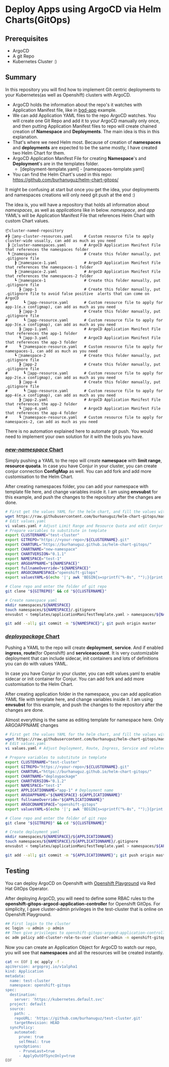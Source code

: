 
# Deploy Apps using ArgoCD via Helm Charts(GitOps) 

## Prerequisites
- ArgoCD
- A git Repo
- Kubernetes Cluster :)

## Summary
In this repository you will find how to implement Git centric deployments to your Kubernetes(as well as Openshift) clusters with ArgoCD. 
- ArgoCD holds the information about the repo's it watches with Application Manifest file, like in [bgd-app](https://raw.githubusercontent.com/redhat-developer-demos/openshift-gitops-examples/main/components/applications/bgd-app.yaml) example.
- We can add Application YAML files to the repo ArgoCD watches. You will create one Git Repo and add it to your ArgoCD manually only once, and then putting Application Manifest files to repo will create chained creation of **Namespace** and **Deployments**. The main idea is this in this explanation.
- That's where we need Helm most. Because of creation of **namespaces** and **deployments** are expected to be the same mostly, I have created two Helm Chart for them.
- ArgoCD Application Manifest File for creating **Namespace**'s and **Deployment**'s are in the templates folder.
	- [deployment-template.yaml] - [namespaces-template.yaml]
- You can find the Helm Chart's used in this repo: https://github.com/burhanuguz/helm-chart-gitops/

It might be confusing at start but once you get the idea, your deployments and namespaces creations will only need git push at the end :)


The idea is, you will have a repository that holds all information about *namespaces*, as well as *applications* like in below. *namespace*, and *app* YAML's will be Application Manifest File that references Helm Chart with custom Chart values.
``` nginx
📦cluster-named-repository
#┣ 📜any-cluster-resources.yaml     # Custom resource file to apply cluster-wide usually, can add as much as you need
 ┣ 📜cluster-namespaces.yaml        # ArgoCD Application Manifest File that references the namespaces folder
 ┗ 📂namespaces                     # Create this folder manually, put .gitignore file
    ┣ 📜namespace-1.yaml            # ArgoCD Application Manifest File that references the namespaces-1 folder
    ┣ 📜namespace-2.yaml            # ArgoCD Application Manifest File that references the namespaces-2 folder
    ┗ 📂namespace-1                 # Create this folder manually, put .gitignore file
      ┣ 📂app-1                     # Create this folder manually, put .gitignore file to avoid false positive  alerts that can come on ArgoCD
#       ┗ 📜app-resource.yaml       # Custom resource file to apply for app-1(e.x configmap), can add as much as you need
      ┣ 📂app-3                     # Create this folder manually, put .gitignore file
#       ┗ 📜app-resource.yaml       # Custom resource file to apply for app-3(e.x configmap), can add as much as you need
      ┣ 📜app-1.yaml                # ArgoCD Application Manifest File that references the app-1 folder
      ┗ 📜app-3.yaml                # ArgoCD Application Manifest File that references the app-3 folder
#     ┗ 📜namespace-resource.yaml   # Custom resource file to apply for namespaces-1, can add as much as you need
    ┗ 📂namespace-2                 # Create this folder manually, put .gitignore file
      ┣ 📂app-2                     # Create this folder manually, put .gitignore file
#       ┗ 📜app-resource.yaml       # Custom resource file to apply for app-2(e.x configmap), can add as much as you need
      ┣ 📂app-4                     # Create this folder manually, put .gitignore file
#       ┗ 📜app-resource.yaml       # Custom resource file to apply for app-4(e.x configmap), can add as much as you need
      ┣ 📜app-2.yaml                # ArgoCD Application Manifest File that references the app-2 folder
      ┗ 📜app-4.yaml                # ArgoCD Application Manifest File that references the app-4 folder
#     ┗ 📜namespace-resource.yaml   # Custom resource file to apply for namespaces-2, can add as much as you need
```

There is no automation explained here to automate git push. You would need to implement your own solution for it with the tools you have.


### [*new-namespace* Chart](https://github.com/burhanuguz/helm-chart-gitops/tree/master/charts/new-namespace)
Simply pushing a YAML to the repo will create **namespace** with **limit range**, **resource quoata**.
In case you have Conjur in your cluster, you can create conjur connection **ConfigMap** as well. You can add fork and add more customisation to the Helm Chart. 

After creating namespaces folder, you can add your namespace with template file here, and change variables inside it. I am using **envsubst** for this example, and push the changes to the repository after the changes are done.

```bash
# First get the values YAML for the helm chart, and fill the values with your choice
wget https://raw.githubusercontent.com/burhanuguz/helm-chart-gitops/master/charts/new-namespace/values.yaml
# Edit values.yaml
vi values.yaml # Adjust Limit Range and Resource Quota and edit Conjur values if you have Conjur
# Prepare variables to substitute in template
export CLUSTERNAME="test-cluster"
export GITREPO="https://<your-repo>/${CLUSTERNAME}.git"
export CHARTURL="https://burhanuguz.github.io/helm-chart-gitops/"
export CHARTNAME="new-namespace"
export CHARTVERSION="0.1.1"
export NAMESPACE="test-1"
export ARGOAPPNAME="${NAMESPACE}"
export fullnameOverride="${NAMESPACE}"
export ARGOCDNAMESPACE="openshift-gitops"
export valuesYAML=$(echo '|'; awk 'BEGIN{s=sprintf("%-8s", "");}{print s $0}' ../values.yaml)

# Clone repo and enter the folder of git repo
git clone "${GITREPO}" && cd "${CLUSTERNAME}"

# Create namespace yaml
mkdir namespaces/${NAMESPACE}
touch namespaces/${NAMESPACE}/.gitignore
envsubst < templates/applicationManifestTemplate.yaml > namespaces/${NAMESPACE}.yaml

git add --all; git commit -m "${NAMESPACE}"; git push origin master
```
### [*deploypackage* Chart](https://github.com/burhanuguz/helm-chart-gitops/tree/master/charts/deploypackage)
Pushing a YAML to the repo will create **deployment**, **service**. And if enabled **ingress**, **route**(for Openshift) and **serviceaccount**. It is very customizable deployment that can include sidecar, init containers and lots of definitions you can do with values YAML.

In case you have Conjur in your cluster, you can edit values.yaml to enable sidecar or init container for Conjur. You can add fork and add more customisation to the Helm Chart. 

After creating application folder in the namespace, you can add application YAML file with template here, and change variables inside it. I am using **envsubst** for this example, and push the changes to the repository after the changes are done.

Almost everything is the same as editing template for namespace here. Only ARGOAPPNAME changes

```bash
# First get the values YAML for the helm chart, and fill the values with your choice
wget https://raw.githubusercontent.com/burhanuguz/helm-chart-gitops/master/charts/deploypackage/values.yaml
# Edit values.yaml
vi values.yaml # Adjust Deployment, Route, Ingress, Service and related entries. Also edit Conjur values if you have Conjur

# Prepare variables to substitute in template
export CLUSTERNAME="test-cluster"
export GITREPO="https://<your-repo>/${CLUSTERNAME}.git"
export CHARTURL="https://burhanuguz.github.io/helm-chart-gitops/"
export CHARTNAME="deploypackage"
export CHARTVERSION="0.1.2"
export NAMESPACE="test-1"
export APPLICATIONNAME="app-1" # Deployment name
export ARGOAPPNAME="${NAMESPACE}-${APPLICATIONNAME}"
export fullnameOverride="${APPLICATIONNAME}"
export ARGOCDNAMESPACE="openshift-gitops"
export valuesYAML=$(echo '|'; awk 'BEGIN{s=sprintf("%-8s", "");}{print s $0}' ../values.yaml)

# Clone repo and enter the folder of git repo
git clone "${GITREPO}" && cd "${CLUSTERNAME}"

# Create deployment yaml 
mkdir namespaces/${NAMESPACE}/${APPLICATIONNAME}
touch namespaces/${NAMESPACE}/${APPLICATIONNAME}/.gitignore
envsubst < templates/applicationManifestTemplate.yaml > namespaces/${APPLICATIONNAME}.yaml

git add --all; git commit -m "${APPLICATIONNAME}"; git push origin master
```

## Testing
You can deploy ArgoCD on Openshift with [Openshift Playground](https://developers.redhat.com/courses/explore-openshift/openshift-49-playground) via Red Hat GitOps Operator.

After deploying ArgoCD, you will need to define some RBAC rules to the **openshift-gitops-argocd-application-controller** for Openshift GitOps. For simplicity, I gave cluster-admin privileges in the test-cluster that is online on Openshift Playground.
```bash
## First login to the cluster
oc login -u admin -p admin
## Then give privileges to openshift-gitops-argocd-application-controller service account
oc adm policy add-cluster-role-to-user cluster-admin -n openshift-gitops -z openshift-gitops-argocd-application-controller
```

Now you can create an Application Object for ArgoCD to watch our repo, you will see that **namespaces** and all the resources will be created instantly.
```bash
cat << EOF | oc apply -f -
apiVersion: argoproj.io/v1alpha1
kind: Application
metadata:
  name: test-cluster
  namespace: openshift-gitops
spec:
  destination:
    server: 'https://kubernetes.default.svc'
  project: default
  source:
    path: .
    repoURL: 'https://github.com/burhanuguz/test-cluster.git'
    targetRevision: HEAD
  syncPolicy:
    automated:
      prune: true
      selfHeal: true
    syncOptions:
      - PruneLast=true
      - ApplyOutOfSyncOnly=true
EOF
```
